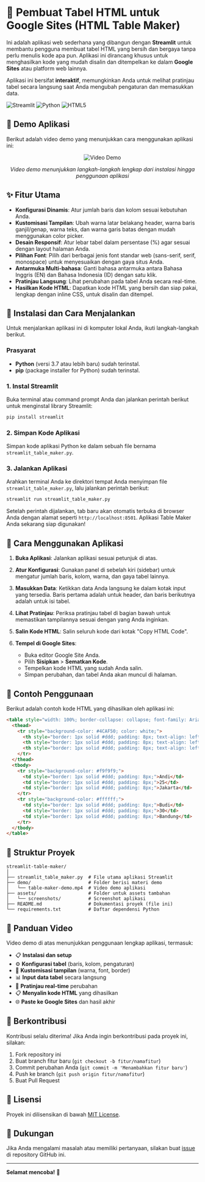 # 📝 Pembuat Tabel HTML untuk Google Sites (HTML Table Maker)

Ini adalah aplikasi web sederhana yang dibangun dengan **Streamlit** untuk membantu pengguna membuat tabel HTML yang bersih dan bergaya tanpa perlu menulis kode apa pun. Aplikasi ini dirancang khusus untuk menghasilkan kode yang mudah disalin dan ditempelkan ke dalam **Google Sites** atau platform web lainnya.

Aplikasi ini bersifat **interaktif**, memungkinkan Anda untuk melihat pratinjau tabel secara langsung saat Anda mengubah pengaturan dan memasukkan data.

![Streamlit](https://img.shields.io/badge/Streamlit-FF4B4B?style=for-the-badge&logo=Streamlit&logoColor=white)
![Python](https://img.shields.io/badge/Python-3776AB?style=for-the-badge&logo=python&logoColor=white)
![HTML5](https://img.shields.io/badge/HTML5-E34F26?style=for-the-badge&logo=html5&logoColor=white)

## 🎥 Demo Aplikasi

Berikut adalah video demo yang menunjukkan cara menggunakan aplikasi ini:

<div align="center">

![Video Demo](.demo/RecordIkanTabel.gif)

*Video demo menunjukkan langkah-langkah lengkap dari instalasi hingga penggunaan aplikasi*

</div>

## ✨ Fitur Utama

- **Konfigurasi Dinamis**: Atur jumlah baris dan kolom sesuai kebutuhan Anda.
- **Kustomisasi Tampilan**: Ubah warna latar belakang header, warna baris ganjil/genap, warna teks, dan warna garis batas dengan mudah menggunakan color picker.
- **Desain Responsif**: Atur lebar tabel dalam persentase (%) agar sesuai dengan layout halaman Anda.
- **Pilihan Font**: Pilih dari berbagai jenis font standar web (sans-serif, serif, monospace) untuk menyesuaikan dengan gaya situs Anda.
- **Antarmuka Multi-bahasa**: Ganti bahasa antarmuka antara Bahasa Inggris (EN) dan Bahasa Indonesia (ID) dengan satu klik.
- **Pratinjau Langsung**: Lihat perubahan pada tabel Anda secara real-time.
- **Hasilkan Kode HTML**: Dapatkan kode HTML yang bersih dan siap pakai, lengkap dengan inline CSS, untuk disalin dan ditempel.

## 🚀 Instalasi dan Cara Menjalankan

Untuk menjalankan aplikasi ini di komputer lokal Anda, ikuti langkah-langkah berikut.

### Prasyarat

- **Python** (versi 3.7 atau lebih baru) sudah terinstal.
- **pip** (package installer for Python) sudah terinstal.

### 1. Instal Streamlit

Buka terminal atau command prompt Anda dan jalankan perintah berikut untuk menginstal library Streamlit:

```bash
pip install streamlit
```

### 2. Simpan Kode Aplikasi

Simpan kode aplikasi Python ke dalam sebuah file bernama `streamlit_table_maker.py`.

### 3. Jalankan Aplikasi

Arahkan terminal Anda ke direktori tempat Anda menyimpan file `streamlit_table_maker.py`, lalu jalankan perintah berikut:

```bash
streamlit run streamlit_table_maker.py
```

Setelah perintah dijalankan, tab baru akan otomatis terbuka di browser Anda dengan alamat seperti `http://localhost:8501`. Aplikasi Table Maker Anda sekarang siap digunakan!

## 📄 Cara Menggunakan Aplikasi

1. **Buka Aplikasi**: Jalankan aplikasi sesuai petunjuk di atas.

2. **Atur Konfigurasi**: Gunakan panel di sebelah kiri (sidebar) untuk mengatur jumlah baris, kolom, warna, dan gaya tabel lainnya.

3. **Masukkan Data**: Ketikkan data Anda langsung ke dalam kotak input yang tersedia. Baris pertama adalah untuk header, dan baris berikutnya adalah untuk isi tabel.

4. **Lihat Pratinjau**: Periksa pratinjau tabel di bagian bawah untuk memastikan tampilannya sesuai dengan yang Anda inginkan.

5. **Salin Kode HTML**: Salin seluruh kode dari kotak "Copy HTML Code".

6. **Tempel di Google Sites**:
   - Buka editor Google Site Anda.
   - Pilih **Sisipkan** > **Sematkan Kode**.
   - Tempelkan kode HTML yang sudah Anda salin.
   - Simpan perubahan, dan tabel Anda akan muncul di halaman.

## 🎯 Contoh Penggunaan

Berikut adalah contoh kode HTML yang dihasilkan oleh aplikasi ini:

```html
<table style="width: 100%; border-collapse: collapse; font-family: Arial, sans-serif;">
  <thead>
    <tr style="background-color: #4CAF50; color: white;">
      <th style="border: 1px solid #ddd; padding: 8px; text-align: left;">Nama</th>
      <th style="border: 1px solid #ddd; padding: 8px; text-align: left;">Usia</th>
      <th style="border: 1px solid #ddd; padding: 8px; text-align: left;">Kota</th>
    </tr>
  </thead>
  <tbody>
    <tr style="background-color: #f9f9f9;">
      <td style="border: 1px solid #ddd; padding: 8px;">Andi</td>
      <td style="border: 1px solid #ddd; padding: 8px;">25</td>
      <td style="border: 1px solid #ddd; padding: 8px;">Jakarta</td>
    </tr>
    <tr style="background-color: #ffffff;">
      <td style="border: 1px solid #ddd; padding: 8px;">Budi</td>
      <td style="border: 1px solid #ddd; padding: 8px;">30</td>
      <td style="border: 1px solid #ddd; padding: 8px;">Bandung</td>
    </tr>
  </tbody>
</table>
```

## 📁 Struktur Proyek

```
streamlit-table-maker/
│
├── streamlit_table_maker.py  # File utama aplikasi Streamlit
├── demo/                     # Folder berisi materi demo
│   └── table-maker-demo.mp4  # Video demo aplikasi
├── assets/                   # Folder untuk assets tambahan
│   └── screenshots/          # Screenshot aplikasi
├── README.md                 # Dokumentasi proyek (file ini)
└── requirements.txt          # Daftar dependensi Python
```

## 🎥 Panduan Video

Video demo di atas menunjukkan penggunaan lengkap aplikasi, termasuk:

- 📋 **Instalasi dan setup**
- ⚙️ **Konfigurasi tabel** (baris, kolom, pengaturan)
- 🎨 **Kustomisasi tampilan** (warna, font, border)
- 📊 **Input data tabel** secara langsung
- 👀 **Pratinjau real-time** perubahan
- 📋 **Menyalin kode HTML** yang dihasilkan
- 🌐 **Paste ke Google Sites** dan hasil akhir

## 🤝 Berkontribusi

Kontribusi selalu diterima! Jika Anda ingin berkontribusi pada proyek ini, silakan:

1. Fork repository ini
2. Buat branch fitur baru (`git checkout -b fitur/namafitur`)
3. Commit perubahan Anda (`git commit -m 'Menambahkan fitur baru'`)
4. Push ke branch (`git push origin fitur/namafitur`)
5. Buat Pull Request

## 📝 Lisensi

Proyek ini dilisensikan di bawah [MIT License](LICENSE).

## 💬 Dukungan

Jika Anda mengalami masalah atau memiliki pertanyaan, silakan buat [issue](https://github.com/username/repository/issues) di repository GitHub ini.

---

**Selamat mencoba!** 🎉
